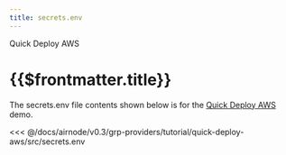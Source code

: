 ```yaml
---
title: secrets.env
---
```


<TitleSpan>Quick Deploy AWS</TitleSpan>

# {{$frontmatter.title}}

The secrets.env file contents shown below is for the [Quick Deploy AWS](./)
demo.

<!-- prettier-ignore -->
<<< @/docs/airnode/v0.3/grp-providers/tutorial/quick-deploy-aws/src/secrets.env

